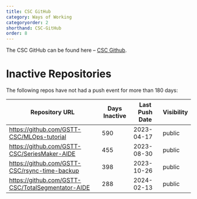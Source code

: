 ```yaml
---
title: CSC GitHub
category: Ways of Working
categoryorder: 2
shorthand: CSC-GitHub
order: 8
---
```


The CSC GitHub can be found here – <a href="https://github.com/GSTT-CSC/">CSC Github</a>.

# Inactive Repositories

The following repos have not had a push event for more than 180 days:

| Repository URL | Days Inactive | Last Push Date | Visibility |
| --- | --- | --- | --- |
| https://github.com/GSTT-CSC/MLOps-tutorial | 590 | 2023-04-17 | public |
| https://github.com/GSTT-CSC/SeriesMaker-AIDE | 455 | 2023-08-30 | public |
| https://github.com/GSTT-CSC/rsync-time-backup | 398 | 2023-10-26 | public |
| https://github.com/GSTT-CSC/TotalSegmentator-AIDE | 288 | 2024-02-13 | public |
